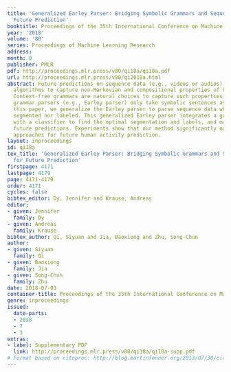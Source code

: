 ```yaml
---
title: 'Generalized Earley Parser: Bridging Symbolic Grammars and Sequence Data for
  Future Prediction'
booktitle: Proceedings of the 35th International Conference on Machine Learning
year: '2018'
volume: '80'
series: Proceedings of Machine Learning Research
address: 
month: 0
publisher: PMLR
pdf: http://proceedings.mlr.press/v80/qi18a/qi18a.pdf
url: http://proceedings.mlr.press/v80/qi2018a.html
abstract: Future predictions on sequence data (e.g., videos or audios) require the
  algorithms to capture non-Markovian and compositional properties of high-level semantics.
  Context-free grammars are natural choices to capture such properties, but traditional
  grammar parsers (e.g., Earley parser) only take symbolic sentences as inputs. In
  this paper, we generalize the Earley parser to parse sequence data which is neither
  segmented nor labeled. This generalized Earley parser integrates a grammar parser
  with a classifier to find the optimal segmentation and labels, and makes top-down
  future predictions. Experiments show that our method significantly outperforms other
  approaches for future human activity prediction.
layout: inproceedings
id: qi18a
tex_title: 'Generalized Earley Parser: Bridging Symbolic Grammars and Sequence Data
  for Future Prediction'
firstpage: 4171
lastpage: 4179
page: 4171-4179
order: 4171
cycles: false
bibtex_editor: Dy, Jennifer and Krause, Andreas
editor:
- given: Jennifer
  family: Dy
- given: Andreas
  family: Krause
bibtex_author: Qi, Siyuan and Jia, Baoxiong and Zhu, Song-Chun
author:
- given: Siyuan
  family: Qi
- given: Baoxiong
  family: Jia
- given: Song-Chun
  family: Zhu
date: 2018-07-03
container-title: Proceedings of the 35th International Conference on Machine Learning
genre: inproceedings
issued:
  date-parts:
  - 2018
  - 7
  - 3
extras:
- label: Supplementary PDF
  link: http://proceedings.mlr.press/v80/qi18a/qi18a-supp.pdf
# Format based on citeproc: http://blog.martinfenner.org/2013/07/30/citeproc-yaml-for-bibliographies/
---
```

